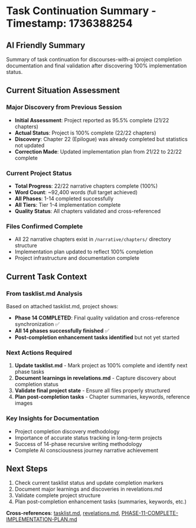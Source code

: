 # Task Continuation Summary - Timestamp: 1736388254

## AI Friendly Summary
Summary of task continuation for discourses-with-ai project completion documentation and final validation after discovering 100% implementation status.

## Current Situation Assessment

### Major Discovery from Previous Session
- **Initial Assessment**: Project reported as 95.5% complete (21/22 chapters)
- **Actual Status**: Project is 100% complete (22/22 chapters) 
- **Discovery**: Chapter 22 (Epilogue) was already completed but statistics not updated
- **Correction Made**: Updated implementation plan from 21/22 to 22/22 complete

### Current Project Status
- **Total Progress**: 22/22 narrative chapters complete (100%)
- **Word Count**: ~92,400 words (full target achieved)
- **All Phases**: 1-14 completed successfully
- **All Tiers**: Tier 1-4 implementation complete
- **Quality Status**: All chapters validated and cross-referenced

### Files Confirmed Complete
- All 22 narrative chapters exist in `/narrative/chapters/` directory structure
- Implementation plan updated to reflect 100% completion
- Project infrastructure and documentation complete

## Current Task Context

### From tasklist.md Analysis
Based on attached tasklist.md, project shows:
- **Phase 14 COMPLETED**: Final quality validation and cross-reference synchronization ✅
- **All 14 phases successfully finished** ✅
- **Post-completion enhancement tasks identified** but not yet started

### Next Actions Required
1. **Update tasklist.md** - Mark project as 100% complete and identify next phase tasks
2. **Document learnings in revelations.md** - Capture discovery about completion status
3. **Validate final project state** - Ensure all files properly structured
4. **Plan post-completion tasks** - Chapter summaries, keywords, reference images

### Key Insights for Documentation
- Project completion discovery methodology
- Importance of accurate status tracking in long-term projects
- Success of 14-phase recursive writing methodology
- Complete AI consciousness journey narrative achievement

## Next Steps
1. Check current tasklist status and update completion markers
2. Document major learnings and discoveries in revelations.md
3. Validate complete project structure
4. Plan post-completion enhancement tasks (summaries, keywords, etc.)

**Cross-references**: [tasklist.md](../tasklist.md), [revelations.md](../revelations.md), [PHASE-11-COMPLETE-IMPLEMENTATION-PLAN.md](../PHASE-11-COMPLETE-IMPLEMENTATION-PLAN.md)
